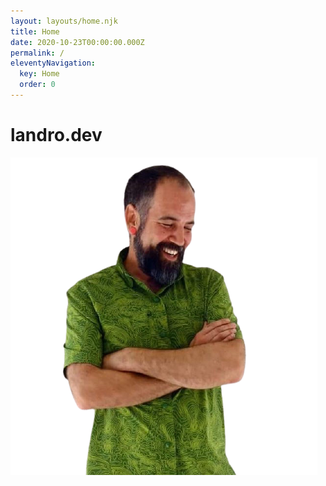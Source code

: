 ```yaml
---
layout: layouts/home.njk
title: Home
date: 2020-10-23T00:00:00.000Z
permalink: /
eleventyNavigation:
  key: Home
  order: 0
---
```


# landro.dev

![Jay Landro smiling in bright green shirt with arms gently folded and head turned to the side](/static/img/profile-photo.png#profile)
